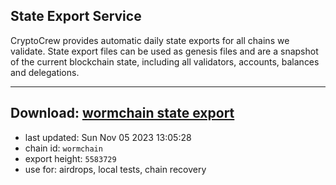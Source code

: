 ## State Export Service
CryptoCrew provides automatic daily state exports for all chains we validate. State export files can be used as genesis files and are a snapshot of the current blockchain state, including all validators, accounts, balances and delegations.

---
**Download: [wormchain state export](https://dl.ccvalidators.com/SERVICE/wormchain/wormchain_export_5583729.json)**
---

- last updated: Sun Nov 05 2023 13:05:28
- chain id: `wormchain`
- export height: `5583729`
- use for: airdrops, local tests, chain recovery
